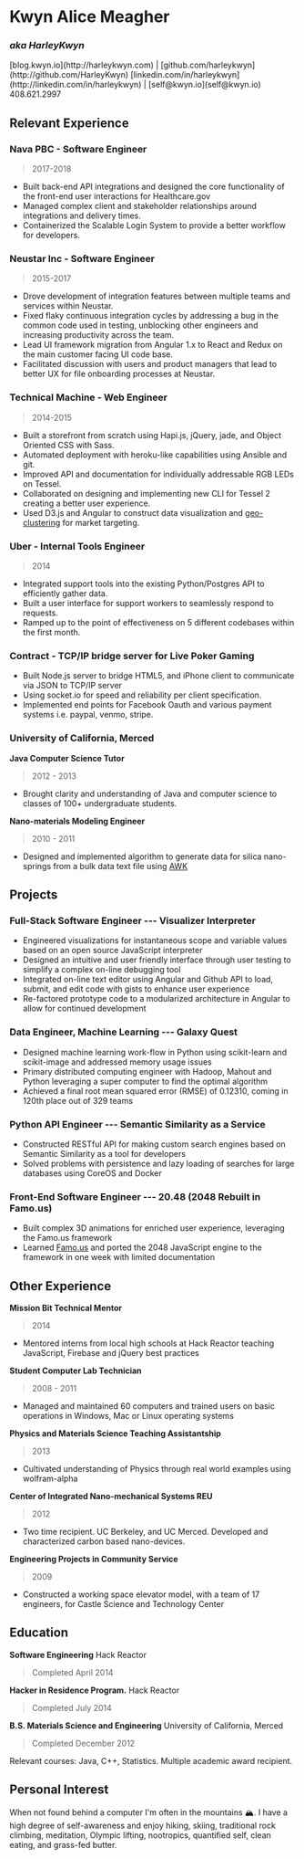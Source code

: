 # Kwyn Alice Meagher
### _aka HarleyKwyn_
<div class="contact_info" markdown="1">
[blog.kwyn.io](http://harleykwyn.com) | [github.com/harleykwyn](http://github.com/HarleyKwyn)  
[linkedin.com/in/harleykwyn](http://linkedin.com/in/harleykwyn) | [self@kwyn.io](self@kwyn.io)  
408.621.2997
</div>

## Relevant Experience
### Nava PBC - Software Engineer
> 2017-2018
 - Built back-end API integrations and designed the core functionality of the front-end user interactions for Healthcare.gov
 - Managed complex client and stakeholder relationships around integrations and delivery times.
 - Containerized the Scalable Login System to provide a better workflow for developers.

### Neustar Inc - Software Engineer
> 2015-2017
 - Drove development of integration features between multiple teams and services within Neustar.
 - Fixed flaky continuous integration cycles by addressing a bug in the common code used in testing, unblocking other engineers and increasing productivity across the team.
 - Lead UI framework migration from Angular 1.x to React and Redux on the main customer facing UI code base.
 - Facilitated discussion with users and product managers that lead to better UX for file onboarding processes at Neustar.

### Technical Machine - Web Engineer
> 2014-2015

 - Built a storefront from scratch using Hapi.js, jQuery, jade, and Object Oriented CSS with Sass.
 - Automated deployment with heroku-like capabilities using Ansible and git.
 - Improved API and documentation for individually addressable RGB LEDs on Tessel.
 - Collaborated on designing and implementing new CLI for Tessel 2 creating a better user experience.
 - Used D3.js and Angular to construct data visualization and [geo-clustering](https://github.com/HarleyKwyn/Geo-Cluster) for market targeting.

### Uber - Internal Tools Engineer  
>2014

 - Integrated support tools into the existing Python/Postgres API to efficiently gather data.
 - Built a user interface for support workers to seamlessly respond to requests.
 - Ramped up to the point of effectiveness on 5 different codebases within the first month.

### Contract - TCP/IP bridge server for Live Poker Gaming

 - Built Node.js server to bridge HTML5, and iPhone client to communicate via JSON to TCP/IP server
 - Using socket.io for speed and reliability per client specification.
 - Implemented end points for Facebook Oauth and various payment systems i.e. paypal, venmo, stripe.

### University of California, Merced

__Java Computer Science Tutor__
>2012 - 2013

 - Brought clarity and understanding of Java and computer science to classes of 100+ undergraduate students.

__Nano-materials Modeling Engineer__
>2010 - 2011

 - Designed and implemented algorithm to generate data for silica nano-springs from a bulk data text file using [AWK](http://en.wikipedia.org/wiki/AWK)

## Projects

### Full-Stack Software Engineer --- Visualizer Interpreter

  - Engineered visualizations for instantaneous scope and variable values based on an open source JavaScript interpreter
  - Designed an intuitive and user friendly interface through user testing to simplify a complex on-line debugging tool
  - Integrated on-line text editor using Angular and Github API to load, submit, and edit code with gists to enhance user experience
  - Re-factored prototype code to a modularized architecture in Angular to allow for continued development

### Data Engineer, Machine Learning --- Galaxy Quest

 - Designed machine learning work-flow in Python using scikit-learn and scikit-image and addressed memory usage issues
 - Primary distributed computing engineer with Hadoop, Mahout and Python leveraging a super computer to find the optimal algorithm
 - Achieved a final root mean squared error (RMSE) of 0.12310, coming in 120th place out of 329 teams

### Python API Engineer --- Semantic Similarity as a Service

 - Constructed RESTful API for making custom search engines based on Semantic Similarity as a tool for developers
 - Solved problems with persistence and lazy loading of searches for large databases using CoreOS and Docker

### Front-End Software Engineer --- 20.48 (2048 Rebuilt in Famo.us)

 - Built complex 3D animations for enriched user experience, leveraging the Famo.us framework
 - Learned [Famo.us](https://famo.us) and ported the 2048 JavaScript engine to the framework in one week with limited documentation

## Other Experience

__Mission Bit Technical Mentor__
>2014

 - Mentored interns from local high schools at Hack Reactor teaching JavaScript, Firebase and jQuery best practices

__Student Computer Lab Technician__
>2008 - 2011

 - Managed and maintained 60 computers and trained users on basic operations in Windows, Mac or Linux operating systems

__Physics and Materials Science Teaching Assistantship__
>2013

 - Cultivated understanding of Physics through real world examples using wolfram-alpha

__Center of Integrated Nano-mechanical Systems REU__
>2012

 - Two time recipient. UC Berkeley, and UC Merced. Developed and characterized carbon based nano-devices.

__Engineering Projects in Community Service__
>2009

 - Constructed a working space elevator model, with a team of 17 engineers, for Castle Science and Technology Center

## Education

__Software Engineering__ Hack Reactor
>Completed April 2014

__Hacker in Residence Program.__ Hack Reactor
>Completed July 2014

__B.S. Materials Science and Engineering__ University of California, Merced
>Completed December 2012

Relevant courses: Java, C++, Statistics. Multiple academic award recipient.

## Personal Interest

  When not found behind a computer I'm often in the mountains 🏔. I have a high degree of self-awareness and enjoy hiking, skiing, traditional rock climbing, meditation, Olympic lifting, nootropics, quantified self, clean eating, and grass-fed butter.
